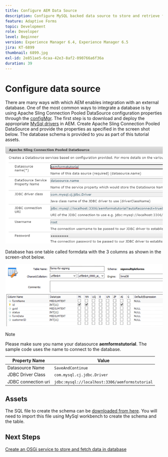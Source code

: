 ```yaml
---
title: Configure AEM Data Source
description: Configure MySQL backed data source to store and retrieve form data
feature: Adaptive Forms
topic: Development
role: Developer
level: Beginner
version: Experience Manager 6.4, Experience Manager 6.5
jira: KT-6899
thumbnail: 6899.jpg
exl-id: 2e851ae5-6caa-42e3-8af2-090766a6f36a
duration: 39
---
```

# Configure data source

There are many ways with which AEM enables integration with an external database. One of the most common ways to integrate a database is by using Apache Sling Connection Pooled DataSource configuration properties through the [configMgr](http://localhost:4502/system/console/configMgr).
The first step is to download and deploy the appropriate [MySql drivers](https://mvnrepository.com/artifact/mysql/mysql-connector-java) in AEM.
Create Apache Sling Connection Pooled DataSource and provide the properties as specified in the screen shot below. The database schema is provided to you as part of this tutorial assets.

![data-source](assets/data-source.PNG)

Database has one table called formdata with the 3 columns as shown in the screen-shot below.

![data-base](assets/data-base.PNG) 


>[!NOTE]
>Please make sure you name your datasource **aemformstutorial**. The sample code uses the name to connect to the database.

| Property Name| Value |
| ------------------------|--------------------------------------- |
| Datasource Name| `SaveAndContinue` |
| JDBC Driver Class| `com.mysql.cj.jdbc.Driver` |
| JDBC connection uri| `jdbc:mysql://localhost:3306/aemformstutorial` |

## Assets

The SQL file to create the schema can be [downloaded from here](assets/sign-multiple-forms.sql). You will need to import this file using MySql workbench to create the schema and the table.

## Next Steps

[Create an OSGi service to store and fetch data in database](./create-osgi-service.md)
